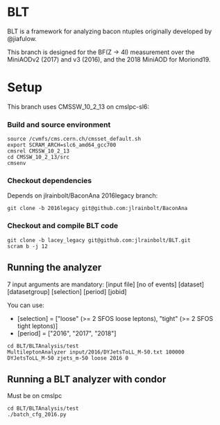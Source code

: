 BLT
===

BLT is a framework for analyzing bacon ntuples originally developed by @jiafulow.

This branch is designed for the BF(Z -> 4l) measurement over the MiniAODv2 (2017) and v3 (2016), and the 2018 MiniAOD for Moriond19.

Setup
=====

This branch uses CMSSW_10_2_13 on cmslpc-sl6:

### Build and source environment

```
source /cvmfs/cms.cern.ch/cmsset_default.sh
export SCRAM_ARCH=slc6_amd64_gcc700
cmsrel CMSSW_10_2_13
cd CMSSW_10_2_13/src
cmsenv
```

### Checkout dependencies

Depends on jlrainbolt/BaconAna 2016legacy branch:

```
git clone -b 2016legacy git@github.com:jlrainbolt/BaconAna
```

### Checkout and compile BLT code

```
git clone -b lacey_legacy git@github.com:jlrainbolt/BLT.git
scram b -j 12
```

## Running the analyzer

7 input arguments are mandatory: [input file] [no of events] [dataset] [datasetgroup] [selection] [period] [jobid]

You can use:
* [selection] = ["loose" (>= 2 SFOS loose leptons), "tight" (>= 2 SFOS tight leptons)]
* [period] = ["2016", "2017", "2018"]

```
cd BLT/BLTAnalysis/test
MultileptonAnalyzer input/2016/DYJetsToLL_M-50.txt 100000 DYJetsToLL_M-50 zjets_m-50 loose 2016 0
```

## Running a BLT analyzer with condor

Must be on cmslpc

```
cd BLT/BLTAnalysis/test
./batch_cfg_2016.py
```
